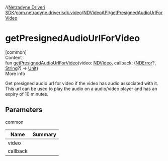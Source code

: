 //[Netradyne Driveri SDK](../../index.md)/[com.netradyne.driverisdk.video](../index.md)/[NDVideoAPI](index.md)/[getPresignedAudioUrlForVideo](get-presigned-audio-url-for-video.md)



# getPresignedAudioUrlForVideo  
[common]  
Content  
fun [getPresignedAudioUrlForVideo](get-presigned-audio-url-for-video.md)(video: [NDVideo](../-n-d-video/index.md), callback: ([NDError](../../com.netradyne.driverisdk/-n-d-error/index.md)?, [String](https://kotlinlang.org/api/latest/jvm/stdlib/kotlin/-string/index.html)?) -> [Unit](https://kotlinlang.org/api/latest/jvm/stdlib/kotlin/-unit/index.html))  
More info  


Get presigned audio url for video if the video has audio associated with it. This url can be used to play the audio on a audio/video player and has an expiry of 10 minutes.



## Parameters  
  
common  
  
|  Name|  Summary| 
|---|---|
| <a name="com.netradyne.driverisdk.video/NDVideoAPI/getPresignedAudioUrlForVideo/#com.netradyne.driverisdk.video.NDVideo#kotlin.Function2[com.netradyne.driverisdk.NDError?,kotlin.String?,kotlin.Unit]/PointingToDeclaration/"></a>video| <a name="com.netradyne.driverisdk.video/NDVideoAPI/getPresignedAudioUrlForVideo/#com.netradyne.driverisdk.video.NDVideo#kotlin.Function2[com.netradyne.driverisdk.NDError?,kotlin.String?,kotlin.Unit]/PointingToDeclaration/"></a>
| <a name="com.netradyne.driverisdk.video/NDVideoAPI/getPresignedAudioUrlForVideo/#com.netradyne.driverisdk.video.NDVideo#kotlin.Function2[com.netradyne.driverisdk.NDError?,kotlin.String?,kotlin.Unit]/PointingToDeclaration/"></a>callback| <a name="com.netradyne.driverisdk.video/NDVideoAPI/getPresignedAudioUrlForVideo/#com.netradyne.driverisdk.video.NDVideo#kotlin.Function2[com.netradyne.driverisdk.NDError?,kotlin.String?,kotlin.Unit]/PointingToDeclaration/"></a>
  
  



